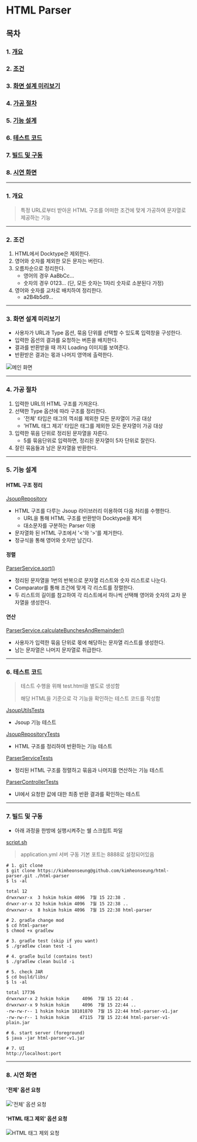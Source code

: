 # HTML Parser

## 목차
### 1. [개요](#1-개요-1)
### 2. [조건](#2-조건-1)
### 3. [화면 설계 미리보기](#3-화면-설계-미리보기-1)
### 4. [가공 절차](#4-가공-절차-1)
### 5. [기능 설계](#5-기능-설계-1)
### 6. [테스트 코드](#6-테스트-코드-1)
### 7. [빌드 및 구동](#7-빌드-및-구동-1)
### 8. [시연 화면](#8-시연-화면-1)

---
### 1. 개요

> 특정 URL로부터 받아온 HTML 구조를 어떠한 조건에 맞게 가공하여 문자열로 제공하는 기능
---
### 2. 조건
1. HTML에서 Docktype은 제외한다.
2. 영어와 숫자를 제외한 모든 문자는 버린다.
3. 오름차순으로 정리한다.
    * 영어의 경우 AaBbCc...
    * 숫자의 경우 0123... (단, 모든 숫자는 1자리 숫자로 소분된다 가정)
4. 영어와 숫자를 교차로 배치하여 정리한다.
    * a2B4b5d9...
---
### 3. 화면 설계 미리보기
* 사용자가 URL과 Type 옵션, 묶음 단위를 선택할 수 있도록 입력창을 구성한다.
* 입력한 옵션의 결과를 요청하는 버튼을 배치한다.
* 결과를 반환받을 때 까지 Loading 이미지를 보여준다.
* 반환받은 결과는 몫과 나머지 영역에 출력한다.
    

![메인 화면](./captures/index.PNG)

---
### 4. 가공 절차
1. 입력한 URL의 HTML 구조를 가져온다.
2. 선택한 Type 옵션에 따라 구조를 정리한다.
    * '전체' 타입은 태그의 꺽쇠를 제외한 모든 문자열이 가공 대상
    * 'HTML 태그 제괴' 타입은 태그를 제외한 모든 문자열이 가공 대상
3. 입력한 묶음 단위로 정리된 문자열을 자른다.
    * 5를 묶음단위로 입력하면, 정리된 문자열이 5자 단위로 잘린다.
4. 잘린 묶음들과 남은 문자열을 반환한다.
---
### 5. 기능 설계
#### HTML 구조 정리
[JsoupRepository](https://github.com/kimheonseung/html-parser/blob/master/src/main/java/com/devh/project/htmlparser/repository/JsoupRepository.java)
* HTML 구조를 다루는 Jsoup 라이브러리 이용하여 다음 처리를 수행한다.
    * URL을 통해 HTML 구조를 반환받아 Docktype을 제거
    * 대소문자를 구분하는 Parser 이용
* 문자열화 된 HTML 구조에서 '<'와 '>'를 제거한다.
* 정규식을 통해 영어와 숫자만 남긴다.

#### 정렬
[ParserService.sort()](https://github.com/kimheonseung/html-parser/blob/master/src/main/java/com/devh/project/htmlparser/service/ParserService.java)
* 정리된 문자열을 1번의 반복으로 문자열 리스트와 숫자 리스트로 나눈다.
* Comparator를 통해 조건에 맞게 각 리스트를 정렬한다.
* 두 리스트의 길이를 참고하여 각 리스트에서 하나씩 선택해 영어와 숫자의 교차 문자열을 생성한다.

#### 연산
[ParserService.calculateBunchesAndRemainder()](https://github.com/kimheonseung/html-parser/blob/master/src/main/java/com/devh/project/htmlparser/service/ParserService.java)
* 사용자가 입력한 묶음 단위로 몫에 해당하는 문자열 리스트를 생성한다.
* 남는 문자열은 나머지 문자열로 취급한다.
---
### 6. 테스트 코드  
> 테스트 수행을 위해 test.html을 별도로 생성함
> 
> 해당 HTML을 기준으로 각 기능을 확인하는 테스트 코드를 작성함
> 
[JsoupUtilsTests](https://github.com/kimheonseung/html-parser/blob/master/src/test/java/com/devh/project/htmlparser/util/JsoupUtilsTests.java)
* Jsoup 기능 테스트

[JsoupRepositoryTests](https://github.com/kimheonseung/html-parser/blob/master/src/test/java/com/devh/project/htmlparser/repository/JsoupRepositoryTests.java)
* HTML 구조를 정리하여 반환하는 기능 테스트  

[ParserServiceTests](https://github.com/kimheonseung/html-parser/blob/master/src/test/java/com/devh/project/htmlparser/service/ParserServiceTests.java)
* 정리된 HTML 구조를 정렬하고 묶음과 나머지를 연산하는 기능 테스트

[ParserControllerTests](https://github.com/kimheonseung/html-parser/blob/master/src/test/java/com/devh/project/htmlparser/controller/ParserControllerTests.java)
* UI에서 요청한 값에 대한 최종 반환 결과를 확인하는 테스트
---
### 7. 빌드 및 구동
* 아래 과정을 한방에 실행시켜주는 쉘 스크립트 파일

[script.sh](https://github.com/kimheonseung/html-parser/blob/master/script.sh)
  
>
> application.yml 서버 구동 기본 포트는 8888로 설정되어있음
```shell
# 1. git clone
$ git clone https://kimheonseung@github.com/kimheonseung/html-parser.git ./html-parser
$ ls -al

total 12
drwxrwxr-x  3 hskim hskim 4096  7월 15 22:38 .
drwxr-xr-x 32 hskim hskim 4096  7월 15 22:38 ..
drwxrwxr-x  8 hskim hskim 4096  7월 15 22:38 html-parser

# 2. gradle change mod
$ cd html-parser
$ chmod +x gradlew

# 3. gradle test (skip if you want)
$ ./gradlew clean test -i

# 4. gradle build (contains test)
$ ./gradlew clean build -i

# 5. check JAR
$ cd build/libs/
$ ls -al

total 17736
drwxrwxr-x 2 hskim hskim     4096  7월 15 22:44 .
drwxrwxr-x 9 hskim hskim     4096  7월 15 22:44 ..
-rw-rw-r-- 1 hskim hskim 18101870  7월 15 22:44 html-parser-v1.jar
-rw-rw-r-- 1 hskim hskim    47115  7월 15 22:44 html-parser-v1-plain.jar

# 6. start server (foreground)
$ java -jar html-parser-v1.jar

# 7. UI
http://localhost:port
```

---
### 8. 시연 화면

#### '전체' 옵션 요청
!['전체' 옵션 요청](./captures/result_HTML.PNG)

#### 'HTML 태그 제외' 옵션 요청
![HTML 태그 제외 요청](./captures/result_TEXT.PNG)

